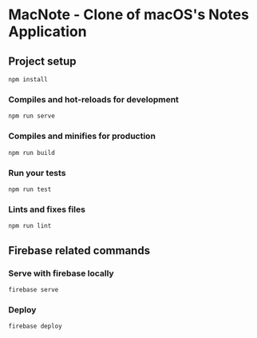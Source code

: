 # MacNote - Clone of macOS's Notes Application
 
## Project setup
```
npm install
```

### Compiles and hot-reloads for development
```
npm run serve
```

### Compiles and minifies for production
```
npm run build
```

### Run your tests
```
npm run test
```

### Lints and fixes files
```
npm run lint
```

## Firebase related commands

### Serve with firebase locally
```
firebase serve
```
### Deploy
```
firebase deploy
```

